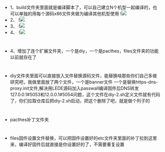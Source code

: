 - 1、build文件夹里面就是编译脚本了，可以自己建立N个机型一起编译的，也可以单独的用每个源码x86文件夹做为编译其他机型使用
!<img src="https://github.com/danshui-git/shuoming/blob/master/doc/x1.png" />
- 2、
!<img src="https://github.com/danshui-git/shuoming/blob/master/doc/x2.png" />
- 3、
!<img src="https://github.com/danshui-git/shuoming/blob/master/doc/x3.png" />
- 4、
!<img src="https://github.com/danshui-git/shuoming/blob/master/doc/x4.png" />
#
- 4、增加了连个扩展文件夹，一个是diy，一个是pacthes，files文件夹的功能以前就存在了
#
- diy文件夹里面可以直接放入文件替换源码文件，能替换啥那些你们自己多做研究吧，我做里面放了两个文件，一个是banner文件
一个是替换https-dns-proxy.init文件,解决用LEDE源码加入passwall编译固件后DNS转发127.0.0.1#5053和12.0.0.1#5054问题，这个文件在diy-2.sh定义文件就有代码了，你们拉取仓库后把diy-2.sh启动，把这个删除了吧，就是做个列子的
#
- pacthes补丁文件夹
#
- files固件设置文件替换，可以把固件设置好的etc文件夹里面的补丁拉到这里来，编译好固件后就直接是你设置好的了，不需要重复设置
